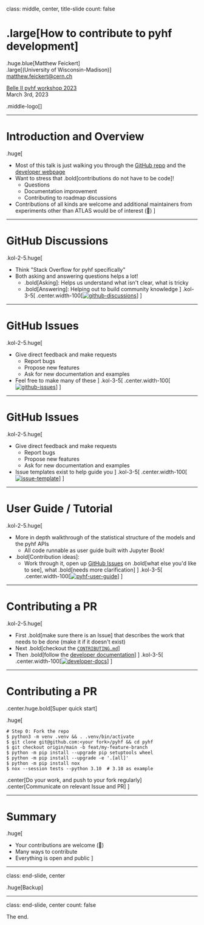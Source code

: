 class: middle, center, title-slide
count: false

# .large[How to contribute to pyhf development]

.huge.blue[Matthew Feickert]<br>
.large[(University of Wisconsin-Madison)]
<br>
[matthew.feickert@cern.ch](mailto:matthew.feickert@cern.ch)

[Belle II pyhf workshop 2023](https://indico.belle2.org/event/8470/contributions/55871/)
<br>
March 3rd, 2023

.middle-logo[]

---
# Introduction and Overview

.huge[
* Most of this talk is just walking you through the [GitHub repo](https://github.com/scikit-hep/pyhf) and the [developer webpage](https://scikit-hep.org/pyhf/development.html)
* Want to stress that .bold[contributions do not have to be code]!
   - Questions
   - Documentation improvement
   - Contributing to roadmap discussions
* Contributions of all kinds are welcome and additional maintainers from experiments other than ATLAS would be of interest (👀)
]

---
# GitHub Discussions

.kol-2-5.huge[
- Think "Stack Overflow for pyhf specifically"
- Both asking and answering questions helps a lot!
   - .bold[Asking]: Helps us understand what isn't clear, what is tricky
   - .bold[Answering]: Helping out to build community knowledge
]
.kol-3-5[
.center.width-100[[![github-discussions](figures/github-discussions.png)](https://github.com/scikit-hep/pyhf/discussions)]
]

---
# GitHub Issues

.kol-2-5.huge[
- Give direct feedback and make requests
   - Report bugs
   - Propose new features
   - Ask for new documentation and examples
- Feel free to make many of these
]
.kol-3-5[
.center.width-100[[![github-issues](figures/github-issues.png)](https://github.com/scikit-hep/pyhf/issues)]
]

---
# GitHub Issues

.kol-2-5.huge[
- Give direct feedback and make requests
   - Report bugs
   - Propose new features
   - Ask for new documentation and examples
- Issue templates exist to help guide you
]
.kol-3-5[
.center.width-100[[![issue-template](figures/issue-template.png)](https://github.com/scikit-hep/pyhf/issues)]
]

---
# User Guide / Tutorial

.kol-2-5.huge[
- More in depth walkthrough of the statistical structure of the models and the pyhf APIs
   - All code runnable as user guide built with Jupyter Book!
- .bold[Contribution ideas]:
   - Work through it, open up [GitHub Issues](https://github.com/pyhf/pyhf-tutorial/issues) on .bold[what else you'd like to see], what .bold[needs more clarification]
]
.kol-3-5[
.center.width-100[[![pyhf-user-guide](figures/pyhf-user-guide.png)](https://pyhf.github.io/pyhf-tutorial/)]
]

---
# Contributing a PR

.kol-2-5.huge[
- First .bold[make sure there is an Issue] that describes the work that needs to be done (make it if it doesn't exist)
- Next .bold[checkout the [`CONTRIBUTING.md`](https://github.com/scikit-hep/pyhf/blob/main/CONTRIBUTING.md)]
- Then .bold[follow the [developer documentation](https://scikit-hep.org/pyhf/development.html)]
]
.kol-3-5[
.center.width-100[[![developer-docs](figures/developer-docs.png)](https://scikit-hep.org/pyhf/development.html)]
]

---
# Contributing a PR

.center.huge.bold[Super quick start]

.huge[
```
# Step 0: Fork the repo
$ python3 -m venv .venv && . .venv/bin/activate
$ git clone git@github.com:<your fork>/pyhf && cd pyhf
$ git checkout origin/main -b feat/my-feature-branch
$ python -m pip install --upgrade pip setuptools wheel
$ python -m pip install --upgrade -e '.[all]'
$ python -m pip install nox
$ nox --session tests --python 3.10  # 3.10 as example
```

.center[Do your work, and push to your fork regularly]
.center[Communicate on relevant Issue and PR]
]

---
# Summary

.huge[
- Your contributions are welcome (🚀)
- Many ways to contribute
- Everything is open and public
]

---
class: end-slide, center

.huge[Backup]

---

class: end-slide, center
count: false

The end.

